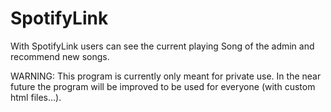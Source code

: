 # SpotifyLink
With SpotifyLink users can see the current playing Song of the admin and recommend new songs.

WARNING: 
This program is currently only meant for private use. In the near future the program will be improved to be used for everyone (with custom html files...).
